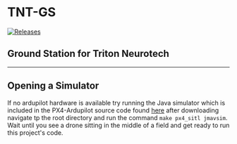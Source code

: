 # TNT-GS 

[![Releases](https://img.shields.io/endpoint?url=https%3A%2F%2Fempire-penguin.github.io%2Fempire-penguin%2Fdata%2FTNT-GS%2Fshields%2Fversion.json)](https://github.com/empire-penguin/TNT-GS)


Ground Station for Triton Neurotech
-----------------------------------
-----------------------------------


Opening a Simulator
------------------

If no ardupilot hardware is available try running the Java simulator which is included in the PX4-Ardupilot source code found [here](https://github.com/PX4/PX4-Autopilot) after downloading navigate tp the root directory and run the command `make px4_sitl jmavsim`. Wait until you see a drone sitting in the middle of a field and get ready to run this project's code.

